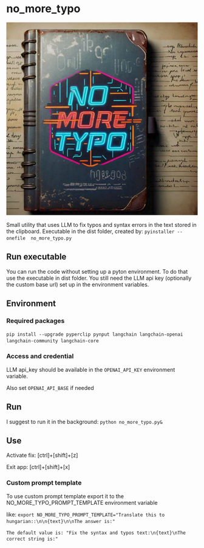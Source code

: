 # no_more_typo
![logo](https://github.com/csabakecskemeti/no_more_typo/blob/main/no_more_typo.jpg)

Small utility that uses LLM to fix typos and syntax errors in the text stored in the clipboard.
Executable in the dist folder, created by:
`pyinstaller --onefile  no_more_typo.py`

## Run executable 
You can run the code without setting up a pyton environment. 
To do that use the executable in dist folder.
You still need the LLM api key (optionally the custom base url) set up in the environment variables.

## Environment

### Required packages
`pip install --upgrade pyperclip pynput langchain langchain-openai langchain-community langchain-core`

### Access and credential
LLM api_key should be available in the `OPENAI_API_KEY` environment variable.

Also set `OPENAI_API_BASE` if needed

## Run
I suggest to run it in the background: `python no_more_typo.py&`

## Use
Activate fix: [ctrl]+[shift]+[z]

Exit app: [ctrl]+[shift]+[x]              

### Custom prompt template
To use custom prompt template export it to the NO_MORE_TYPO_PROMPT_TEMPLATE environment variable

like: `export NO_MORE_TYPO_PROMPT_TEMPLATE="Translate this to hungarian::\n\n{text}\n\nThe answer is:"`

    The default value is: "Fix the syntax and typos text:\n{text}\nThe correct string is:"
